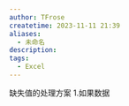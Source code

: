 ```yaml
---
author: TFrose
createtime: 2023-11-11 21:39
aliases:
  - 未命名
description: 
tags:
  - Excel
---
```

缺失值的处理方案
1.如果数据